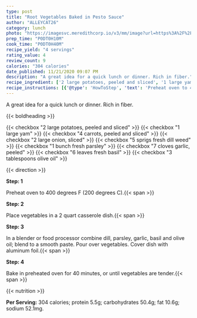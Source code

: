 ```yaml
---
type: post
title: "Root Vegetables Baked in Pesto Sauce"
author: "ALLEYCAT26"
category: lunch
photo: "https://imagesvc.meredithcorp.io/v3/mm/image?url=https%3A%2F%2Fimages.media-allrecipes.com%2Fuserphotos%2F3123273.jpg"
prep_time: "P0DT0H10M"
cook_time: "P0DT0H40M"
recipe_yield: "4 servings"
rating_value: 4
review_count: 9
calories: "304 calories"
date_published: 11/21/2020 09:07 PM
description: "A great idea for a quick lunch or dinner. Rich in fiber."
recipe_ingredient: ['2 large potatoes, peeled and sliced', '1 large yam', '4 carrots, peeled and sliced', '2 large onion, sliced', '5 sprigs fresh dill weed', '1 bunch fresh parsley', '7 cloves garlic, peeled', '6 leaves fresh basil', '3 tablespoons olive oil']
recipe_instructions: [{'@type': 'HowToStep', 'text': 'Preheat oven to 400 degrees F (200 degrees C).\n'}, {'@type': 'HowToStep', 'text': 'Place vegetables in a 2 quart casserole dish.\n'}, {'@type': 'HowToStep', 'text': 'In a blender or food processor combine dill, parsley, garlic, basil and olive oil; blend to a smooth paste.   Pour over vegetables.  Cover dish with aluminum foil.\n'}, {'@type': 'HowToStep', 'text': 'Bake in preheated oven for 40 minutes, or until vegetables are tender.\n'}]
---
```


A great idea for a quick lunch or dinner. Rich in fiber. 

{{< boldheading >}}

{{< checkbox "2 large potatoes, peeled and sliced" >}}
{{< checkbox "1 large yam" >}}
{{< checkbox "4  carrots, peeled and sliced" >}}
{{< checkbox "2 large onion, sliced" >}}
{{< checkbox "5 sprigs fresh dill weed" >}}
{{< checkbox "1 bunch fresh parsley" >}}
{{< checkbox "7 cloves garlic, peeled" >}}
{{< checkbox "6 leaves fresh basil" >}}
{{< checkbox "3 tablespoons olive oil" >}}


{{< direction >}}

**Step: 1**

Preheat oven to 400 degrees F (200 degrees C).{{< span >}}

**Step: 2**

Place vegetables in a 2 quart casserole dish.{{< span >}}

**Step: 3**

In a blender or food processor combine dill, parsley, garlic, basil and olive oil; blend to a smooth paste.   Pour over vegetables.  Cover dish with aluminum foil.{{< span >}}

**Step: 4**

Bake in preheated oven for 40 minutes, or until vegetables are tender.{{< span >}}

{{< nutrition >}}

**Per Serving:** 304 calories; protein 5.5g; carbohydrates 50.4g; fat 10.6g; sodium 52.1mg.